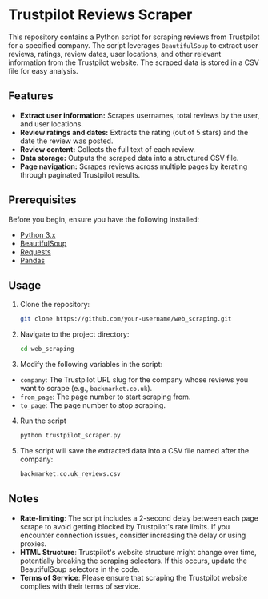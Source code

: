 # Trustpilot Reviews Scraper

This repository contains a Python script for scraping reviews from Trustpilot for a specified company. The script leverages `BeautifulSoup` to extract user reviews, ratings, review dates, user locations, and other relevant information from the Trustpilot website. The scraped data is stored in a CSV file for easy analysis.

## Features

- **Extract user information:** Scrapes usernames, total reviews by the user, and user locations.
- **Review ratings and dates:** Extracts the rating (out of 5 stars) and the date the review was posted.
- **Review content:** Collects the full text of each review.
- **Data storage:** Outputs the scraped data into a structured CSV file.
- **Page navigation:** Scrapes reviews across multiple pages by iterating through paginated Trustpilot results.

## Prerequisites

Before you begin, ensure you have the following installed:

- [Python 3.x](https://www.python.org/downloads/)
- [BeautifulSoup](https://www.crummy.com/software/BeautifulSoup/bs4/doc/)
- [Requests](https://docs.python-requests.org/en/master/)
- [Pandas](https://pandas.pydata.org/)

## Usage

1. Clone the repository:

   ```bash
   git clone https://github.com/your-username/web_scraping.git
2. Navigate to the project directory:

    ```bash
    cd web_scraping
3. Modify the following variables in the script:

- `company`: The Trustpilot URL slug for the company whose reviews you want to scrape (e.g., `backmarket.co.uk`).
- `from_page`: The page number to start scraping from.
- `to_page`: The page number to stop scraping.
4. Run the script

    ```bash
    python trustpilot_scraper.py
5. The script will save the extracted data into a CSV file named after the company:
   
    ```bash
    backmarket.co.uk_reviews.csv
    
## Notes

- **Rate-limiting**: The script includes a 2-second delay between each page scrape to avoid getting blocked by Trustpilot's rate limits. If you encounter connection issues, consider increasing the delay or using proxies.
- **HTML Structure**: Trustpilot's website structure might change over time, potentially breaking the scraping selectors. If this occurs, update the BeautifulSoup selectors in the code.
- **Terms of Service**: Please ensure that scraping the Trustpilot website complies with their terms of service.
